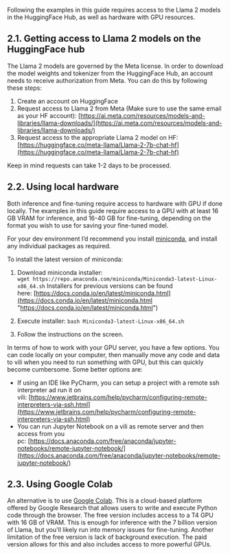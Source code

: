 Following the examples in this guide requires access to the Llama 2 models in the HuggingFace Hub, as well as hardware with GPU resources.
## 2.1. Getting access to Llama 2 models on the HuggingFace hub

The Llama 2 models are governed by the Meta license. In order to download the model weights and tokenizer from the HuggingFace Hub, an account needs to receive authorization from Meta. You can do this by following these steps:

1. Create an account on HuggingFace
2. Request access to Llama 2 from Meta (Make sure to use the same email as your HF account): [https://ai.meta.com/resources/models-and-libraries/llama-downloads/](https://ai.meta.com/resources/models-and-libraries/llama-downloads/)
3. Request access to the appropriate Llama 2 model on HF: [https://huggingface.co/meta-llama/Llama-2-7b-chat-hf](https://huggingface.co/meta-llama/Llama-2-7b-chat-hf)

Keep in mind requests can take 1-2 days to be processed.

## 2.2. Using local hardware

Both inference and fine-tuning require access to hardware with GPU if done locally. The examples in this guide require access to a GPU with at least 16 GB VRAM for inference, and 16-40 GB for fine-tuning, depending on the format you wish to use for saving your fine-tuned model.

For your dev environment I’d recommend you install [miniconda](https://docs.conda.io/projects/miniconda/en/latest/ "https://docs.conda.io/projects/miniconda/en/latest/"), and install any individual packages as required.

To install the latest version of miniconda:

1. Download miniconda installer:
`wget https://repo.anaconda.com/miniconda/Miniconda3-latest-Linux-x86_64.sh`
Installers for previous versions can be found here: [https://docs.conda.io/en/latest/miniconda.html](https://docs.conda.io/en/latest/miniconda.html "https://docs.conda.io/en/latest/miniconda.html")
2. Execute installer:
`bash Miniconda3-latest-Linux-x86_64.sh`

3. Follow the instructions on the screen.

In terms of how to work with your GPU server, you have a few options. You can code locally on your computer, then manually move any code and data to vili when you need to run something with GPU, but this can quickly become cumbersome. Some better options are:

- If using an IDE like PyCharm, you can setup a project with a remote ssh interpreter ad run it on vili: [https://www.jetbrains.com/help/pycharm/configuring-remote-interpreters-via-ssh.html](https://www.jetbrains.com/help/pycharm/configuring-remote-interpreters-via-ssh.html)
- You can run Jupyter Notebook on a vili as remote server and then access from you pc: [https://docs.anaconda.com/free/anaconda/jupyter-notebooks/remote-jupyter-notebook/](https://docs.anaconda.com/free/anaconda/jupyter-notebooks/remote-jupyter-notebook/)

## 2.3. Using Google Colab

An alternative is to use [Google Colab](https://research.google.com/colaboratory/). This is a cloud-based platform offered by Google Research that allows users to write and execute Python code through the browser. The free version includes access to a T4 GPU with 16 GB of VRAM. This is enough for inference with the 7 billion version of Llama, but you'll likely run into memory issues for fine-tuning. Another limitation of  the free version is lack of background execution.  The paid version allows for this and also includes access to more powerful GPUs.
